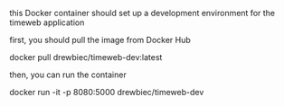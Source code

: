 this Docker container should set up a development environment for the timeweb application

first, you should pull the image from Docker Hub

docker pull drewbiec/timeweb-dev:latest


then, you can run the container

docker run -it -p 8080:5000 drewbiec/timeweb-dev

